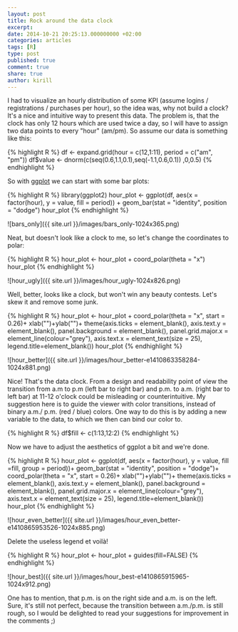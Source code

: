 ```yaml
---
layout: post
title: Rock around the data clock
excerpt:
date: 2014-10-21 20:25:13.000000000 +02:00
categories: articles
tags: [R]
type: post
published: true
comment: true
share: true
author: kirill
---
```


I had to visualize an hourly distribution of some KPI (assume logins / registrations / purchases per hour), so the idea was, why not build a clock? It's a nice and intuitive way to present this data. The problem is, that the clock has only 12 hours which are used twice a day, so I will have to assign two data points to every "hour" (am/pm). So assume our data is something like this:

{% highlight R %}
df <- expand.grid(hour = c(12,1:11), period = c("am", "pm"))
df$value <- dnorm(c(seq(0.6,1.1,0.1),seq(-1.1,0.6,0.1)) ,0,0.5)
{% endhighlight %}

So with [ggplot](http://ggplot2.org/) we can start with some bar plots:

{% highlight R %}
library(ggplot2)
hour_plot <- ggplot(df, aes(x = factor(hour), y = value, fill = period)) +
  geom_bar(stat = "identity", position = "dodge")
hour_plot
{% endhighlight %}

![bars_only]({{ site.url }}/images/bars_only-1024x365.png)

Neat, but doesn't look like a clock to me, so let's change the coordinates to polar:

{% highlight R %}
hour_plot <- hour_plot + coord_polar(theta = "x")
hour_plot
{% endhighlight %}

![hour_ugly]({{ site.url }}/images/hour_ugly-1024x826.png)

Well, better, looks like a clock, but won't win any beauty contests. Let's skew it and remove some junk.

{% highlight R %}
hour_plot <- hour_plot + coord_polar(theta = "x", start = 0.26)+
 xlab("")+ylab("")+
 theme(axis.ticks = element_blank(), axis.text.y = element_blank(), 
 panel.background = element_blank(), panel.grid.major.x = element_line(colour="grey"),
 axis.text.x = element_text(size = 25), legend.title=element_blank())
hour_plot
{% endhighlight %}

![hour_better]({{ site.url }}/images/hour_better-e1410863358284-1024x881.png)

Nice! That's the data clock. From a design and readability point of view the transition from a.m to p.m (left bar to right bar) and p.m. to a.m. (right bar to left bar) at 11-12 o'clock could be misleading or counterintuitive. My suggestion here is to guide the viewer with color transitions, instead of binary a.m./ p.m. (red / blue) colors. One way to do this is by adding a new variable to the data, to which we then can bind our color to.

{% highlight R %}
df$fill <- c(1:13,12:2)
{% endhighlight %}

Now we have to adjust the aesthetics of ggplot a bit and we're done.

{% highlight R %}
hour_plot <- ggplot(df, aes(x = factor(hour), y = value, fill =fill, group = period))+
 geom_bar(stat = "identity", position = "dodge")+
 coord_polar(theta = "x", start = 0.26)+
 xlab("")+ylab("")+
 theme(axis.ticks = element_blank(), axis.text.y = element_blank(), 
 panel.background = element_blank(), panel.grid.major.x = element_line(colour="grey"),
 axis.text.x = element_text(size = 25), legend.title=element_blank())
hour_plot
{% endhighlight %}

![hour_even_better]({{ site.url }}/images/hour_even_better-e1410865953526-1024x885.png)

Delete the useless legend et voilà!

{% highlight R %}
hour_plot <- hour_plot + guides(fill=FALSE)
{% endhighlight %}

![hour_best]({{ site.url }}/images/hour_best-e1410865915965-1024x912.png)

One has to mention, that p.m. is on the right side and a.m. is on the left. Sure, it's still not perfect, because the transition between a.m./p.m. is still rough, so I would be delighted to read your suggestions for improvement in the comments ;) 
